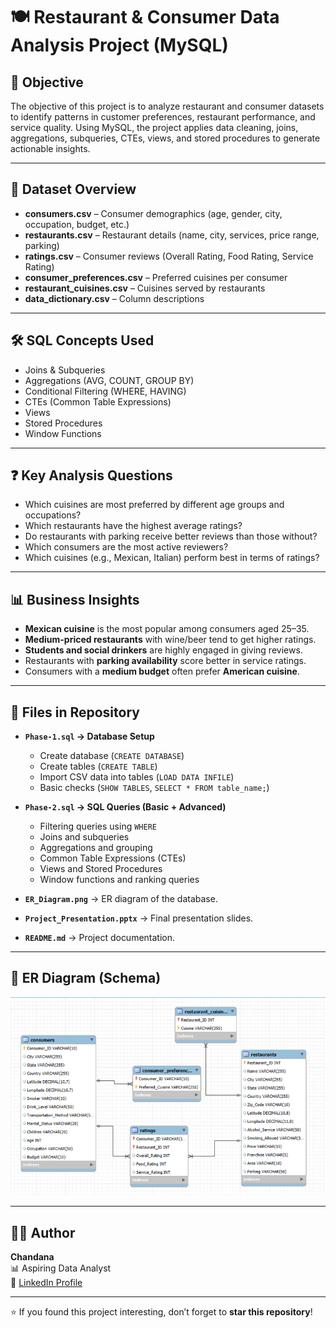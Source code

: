 # 🍽️ Restaurant & Consumer Data Analysis Project (MySQL)

## 📌 Objective
The objective of this project is to analyze restaurant and consumer datasets to identify patterns in customer preferences, restaurant performance, and service quality. Using MySQL, the project applies data cleaning, joins, aggregations, subqueries, CTEs, views, and stored procedures to generate actionable insights.

---

## 📂 Dataset Overview
- **consumers.csv** – Consumer demographics (age, gender, city, occupation, budget, etc.)  
- **restaurants.csv** – Restaurant details (name, city, services, price range, parking)  
- **ratings.csv** – Consumer reviews (Overall Rating, Food Rating, Service Rating)  
- **consumer_preferences.csv** – Preferred cuisines per consumer  
- **restaurant_cuisines.csv** – Cuisines served by restaurants  
- **data_dictionary.csv** – Column descriptions  

---

## 🛠️ SQL Concepts Used
- Joins & Subqueries  
- Aggregations (AVG, COUNT, GROUP BY)  
- Conditional Filtering (WHERE, HAVING)  
- CTEs (Common Table Expressions)  
- Views  
- Stored Procedures  
- Window Functions  

---

## ❓ Key Analysis Questions
- Which cuisines are most preferred by different age groups and occupations?  
- Which restaurants have the highest average ratings?  
- Do restaurants with parking receive better reviews than those without?  
- Which consumers are the most active reviewers?  
- Which cuisines (e.g., Mexican, Italian) perform best in terms of ratings?  

---

## 📊 Business Insights
- **Mexican cuisine** is the most popular among consumers aged 25–35.  
- **Medium-priced restaurants** with wine/beer tend to get higher ratings.  
- **Students and social drinkers** are highly engaged in giving reviews.  
- Restaurants with **parking availability** score better in service ratings.  
- Consumers with a **medium budget** often prefer **American cuisine**.  

---

## 📑 Files in Repository

- **`Phase-1.sql` → Database Setup**  
  - Create database (`CREATE DATABASE`)  
  - Create tables (`CREATE TABLE`)  
  - Import CSV data into tables (`LOAD DATA INFILE`)  
  - Basic checks (`SHOW TABLES`, `SELECT * FROM table_name;`)  

- **`Phase-2.sql` → SQL Queries (Basic + Advanced)**  
  - Filtering queries using `WHERE`  
  - Joins and subqueries  
  - Aggregations and grouping  
  - Common Table Expressions (CTEs)  
  - Views and Stored Procedures  
  - Window functions and ranking queries  

- **`ER_Diagram.png`** → ER diagram of the database.  
- **`Project_Presentation.pptx`** → Final presentation slides.  
- **`README.md`** → Project documentation.  

---

## 🧩 ER Diagram (Schema)
![ER Diagram](ER_Diagram.png)  

---

## 👩‍💻 Author
**Chandana**  
📊 Aspiring Data Analyst  
🔗 [LinkedIn Profile](https://www.linkedin.com/)  

---

⭐ If you found this project interesting, don’t forget to **star this repository**!
